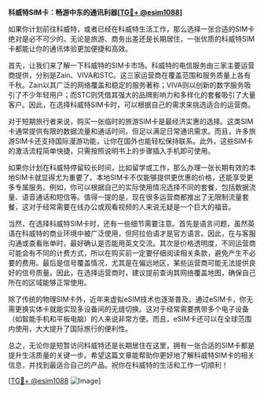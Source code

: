 **科威特SIM卡：畅游中东的通讯利器[[TG💪+ @esim1088](https://t.me/s/esim1088)]**

如果你计划前往科威特，或者已经在科威特生活工作，那么选择一张合适的SIM卡绝对是必不可少的。无论是旅游、商务出差还是长期居住，一张优质的科威特SIM卡都能让你的通讯体验更加便捷和高效。

首先，让我们来了解一下科威特的SIM卡市场。科威特的电信服务由三家主要运营商提供，分别是Zain、VIVA和STC。这三家运营商在覆盖范围和服务质量上各有千秋。Zain以其广泛的网络覆盖和稳定的服务著称；VIVA则以创新的数字服务吸引了不少年轻用户；而STC则凭借其强大的品牌影响力和多样化的套餐吸引了大量客户。因此，在选择科威特SIM卡时，可以根据自己的需求来挑选适合的运营商。

对于短期旅行者来说，购买一张临时的旅游SIM卡是最经济实惠的选择。这类SIM卡通常提供有限的数据流量和通话时间，但足以满足日常通讯需求。而且，许多旅游SIM卡还支持国际漫游功能，让你在国外也能轻松保持联系。此外，这些SIM卡的激活流程简单快捷，只需按照说明书上的步骤插入手机即可使用。

如果你计划在科威特停留较长时间，比如留学或工作，那么办理一张长期有效的本地SIM卡就显得尤为重要了。本地SIM卡不仅能够提供更优惠的价格，还能享受更多专属服务。例如，你可以根据自己的实际使用情况选择不同的套餐，包括数据流量、语音通话和短信等。值得一提的是，现在很多运营商都推出了无限制流量套餐，这对于经常需要在线办公或观看视频的人来说无疑是一个巨大的福音。

当然，在选择科威特SIM卡时，还有一些细节需要注意。首先是语言问题，虽然英语在科威特的商业环境中被广泛使用，但阿拉伯语才是官方语言。因此，在与客服沟通或查看账单时，最好确认是否能用英文交流。其次是价格透明度，不同运营商可能会有不同的计费方式，所以在购买前一定要仔细阅读相关条款，避免产生不必要的费用。最后是信号覆盖情况，尤其是在偏远地区，某些运营商可能无法提供良好的信号质量。因此，在选择运营商时，建议提前查询其网络覆盖地图，确保自己所在的区域能够正常使用。

除了传统的物理SIM卡外，近年来虚拟eSIM技术也逐渐普及。通过eSIM卡，你无需更换实体卡就能实现多设备间的无缝切换。这对于经常需要携带多个电子设备（如智能手机和平板电脑）的人来说非常方便。而且，eSIM卡还可以在全球范围内使用，大大提升了国际旅行的便利性。

总之，无论你是短暂访问科威特还是长期居住在这里，拥有一张合适的SIM卡都是提升生活质量的关键一步。希望这篇文章能帮助你更好地了解科威特SIM卡的相关信息，并找到最适合自己的产品。祝你在科威特的生活和工作一切顺利！

[[TG💪+ @esim1088](https://t.me/s/esim1088) ![Image](https://i.postimg.cc/4NQfJmqS/Snipaste-2025-05-13-00-14-12.png)]